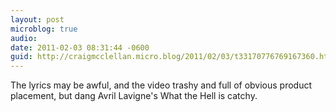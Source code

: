 ```yaml
---
layout: post
microblog: true
audio: 
date: 2011-02-03 08:31:44 -0600
guid: http://craigmcclellan.micro.blog/2011/02/03/t33170776769167360.html
---
```

The lyrics may be awful, and the video trashy and full of obvious product placement, but dang Avril Lavigne's What the Hell is catchy.
